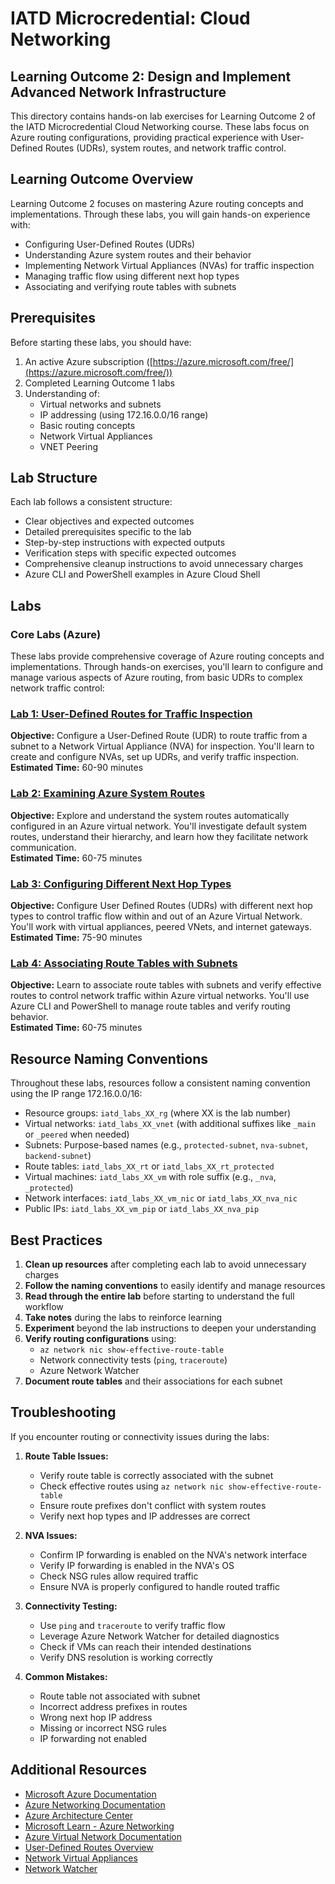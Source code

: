 # IATD Microcredential: Cloud Networking
## Learning Outcome 2: Design and Implement Advanced Network Infrastructure

This directory contains hands-on lab exercises for Learning Outcome 2 of the IATD Microcredential Cloud Networking course. These labs focus on Azure routing configurations, providing practical experience with User-Defined Routes (UDRs), system routes, and network traffic control.

## Learning Outcome Overview

Learning Outcome 2 focuses on mastering Azure routing concepts and implementations. Through these labs, you will gain hands-on experience with:
- Configuring User-Defined Routes (UDRs)
- Understanding Azure system routes and their behavior
- Implementing Network Virtual Appliances (NVAs) for traffic inspection
- Managing traffic flow using different next hop types
- Associating and verifying route tables with subnets

## Prerequisites

Before starting these labs, you should have: 

1. An active Azure subscription ([https://azure.microsoft.com/free/](https://azure.microsoft.com/free/))
2. Completed Learning Outcome 1 labs
3. Understanding of:
   - Virtual networks and subnets
   - IP addressing (using 172.16.0.0/16 range)
   - Basic routing concepts
   - Network Virtual Appliances
   - VNET Peering

## Lab Structure

Each lab follows a consistent structure:
- Clear objectives and expected outcomes
- Detailed prerequisites specific to the lab
- Step-by-step instructions with expected outputs
- Verification steps with specific expected outcomes
- Comprehensive cleanup instructions to avoid unnecessary charges
- Azure CLI and PowerShell examples in Azure Cloud Shell

## Labs

### Core Labs (Azure)

These labs provide comprehensive coverage of Azure routing concepts and implementations. Through hands-on exercises, you'll learn to configure and manage various aspects of Azure routing, from basic UDRs to complex network traffic control:

### [Lab 1: User-Defined Routes for Traffic Inspection](/learning_outcome_2/labs/lab-001)
**Objective:** Configure a User-Defined Route (UDR) to route traffic from a subnet to a Network Virtual Appliance (NVA) for inspection. You'll learn to create and configure NVAs, set up UDRs, and verify traffic inspection.  
**Estimated Time:** 60-90 minutes

### [Lab 2: Examining Azure System Routes](/learning_outcome_2/labs/lab-002)
**Objective:** Explore and understand the system routes automatically configured in an Azure virtual network. You'll investigate default system routes, understand their hierarchy, and learn how they facilitate network communication.  
**Estimated Time:** 60-75 minutes

### [Lab 3: Configuring Different Next Hop Types](/learning_outcome_2/labs/lab-003)
**Objective:** Configure User Defined Routes (UDRs) with different next hop types to control traffic flow within and out of an Azure Virtual Network. You'll work with virtual appliances, peered VNets, and internet gateways.  
**Estimated Time:** 75-90 minutes

### [Lab 4: Associating Route Tables with Subnets](/learning_outcome_2/labs/lab-004)
**Objective:** Learn to associate route tables with subnets and verify effective routes to control network traffic within Azure virtual networks. You'll use Azure CLI and PowerShell to manage route tables and verify routing behavior.  
**Estimated Time:** 60-75 minutes

## Resource Naming Conventions

Throughout these labs, resources follow a consistent naming convention using the IP range 172.16.0.0/16:
- Resource groups: `iatd_labs_XX_rg` (where XX is the lab number)
- Virtual networks: `iatd_labs_XX_vnet` (with additional suffixes like `_main` or `_peered` when needed)
- Subnets: Purpose-based names (e.g., `protected-subnet`, `nva-subnet`, `backend-subnet`)
- Route tables: `iatd_labs_XX_rt` or `iatd_labs_XX_rt_protected`
- Virtual machines: `iatd_labs_XX_vm` with role suffix (e.g., `_nva`, `_protected`)
- Network interfaces: `iatd_labs_XX_vm_nic` or `iatd_labs_XX_nva_nic`
- Public IPs: `iatd_labs_XX_vm_pip` or `iatd_labs_XX_nva_pip`

## Best Practices

1. **Clean up resources** after completing each lab to avoid unnecessary charges
2. **Follow the naming conventions** to easily identify and manage resources
3. **Read through the entire lab** before starting to understand the full workflow
4. **Take notes** during the labs to reinforce learning
5. **Experiment** beyond the lab instructions to deepen your understanding
6. **Verify routing configurations** using:
   - `az network nic show-effective-route-table`
   - Network connectivity tests (`ping`, `traceroute`)
   - Azure Network Watcher
7. **Document route tables** and their associations for each subnet

## Troubleshooting

If you encounter routing or connectivity issues during the labs:

1. **Route Table Issues:**
   - Verify route table is correctly associated with the subnet
   - Check effective routes using `az network nic show-effective-route-table`
   - Ensure route prefixes don't conflict with system routes
   - Verify next hop types and IP addresses are correct

2. **NVA Issues:**
   - Confirm IP forwarding is enabled on the NVA's network interface
   - Verify IP forwarding is enabled in the NVA's OS
   - Check NSG rules allow required traffic
   - Ensure NVA is properly configured to handle routed traffic

3. **Connectivity Testing:**
   - Use `ping` and `traceroute` to verify traffic flow
   - Leverage Azure Network Watcher for detailed diagnostics
   - Check if VMs can reach their intended destinations
   - Verify DNS resolution is working correctly

4. **Common Mistakes:**
   - Route table not associated with subnet
   - Incorrect address prefixes in routes
   - Wrong next hop IP address
   - Missing or incorrect NSG rules
   - IP forwarding not enabled

## Additional Resources

- [Microsoft Azure Documentation](https://docs.microsoft.com/en-us/azure/)
- [Azure Networking Documentation](https://docs.microsoft.com/en-us/azure/networking/)
- [Azure Architecture Center](https://docs.microsoft.com/en-us/azure/architecture/)
- [Microsoft Learn - Azure Networking](https://docs.microsoft.com/en-us/learn/paths/azure-networking/)
- [Azure Virtual Network Documentation](https://docs.microsoft.com/en-us/azure/virtual-network/)
- [User-Defined Routes Overview](https://docs.microsoft.com/en-us/azure/virtual-network/virtual-networks-udr-overview)
- [Network Virtual Appliances](https://docs.microsoft.com/en-us/azure/virtual-network/virtual-networks-udr-overview#user-defined)
- [Network Watcher](https://docs.microsoft.com/en-us/azure/network-watcher/)
